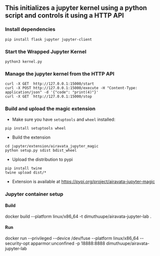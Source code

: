 ## This initializes a jupyter kernel using a python script and controls it using a HTTP API

### Install dependencies
```
pip install flask jupyter jupyter-client
```

### Start the Wrapped Jupyter Kernel
```
python3 kernel.py
```

### Manage the jupyter kernel from the HTTP API
```
curl -X GET  http://127.0.0.1:15000/start
curl -X POST http://127.0.0.1:15000/execute -H "Content-Type: application/json" -d '{"code": "print(4)"}'
curl -X GET  http://127.0.0.1:15000/stop
```


### Build and upload the magic extension

* Make sure you have `setuptools` and `wheel` installed:

```
pip install setuptools wheel
```

* Build the extension
```
cd jupyter/extension/airavata_jupyter_magic
python setup.py sdist bdist_wheel
```

* Upload the distribution to pypi
```
pip install twine
twine upload dist/*
```

* Extension is available at https://pypi.org/project/airavata-jupyter-magic



### Jupyter container setup

#### Build
docker build --platform linux/x86_64 -t dimuthuupe/airavata-jupyter-lab .

#### Run
docker run --privileged --device /dev/fuse  --platform linux/x86_64 --security-opt apparmor:unconfined -p 18888:8888 dimuthuupe/airavata-jupyter-lab 

